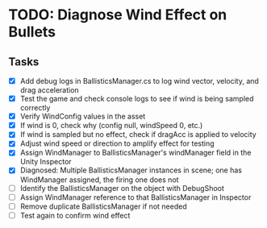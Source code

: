 # TODO: Diagnose Wind Effect on Bullets

## Tasks
- [x] Add debug logs in BallisticsManager.cs to log wind vector, velocity, and drag acceleration
- [x] Test the game and check console logs to see if wind is being sampled correctly
- [x] Verify WindConfig values in the asset
- [x] If wind is 0, check why (config null, windSpeed 0, etc.)
- [x] If wind is sampled but no effect, check if dragAcc is applied to velocity
- [x] Adjust wind speed or direction to amplify effect for testing
- [x] Assign WindManager to BallisticsManager's windManager field in the Unity Inspector
- [x] Diagnosed: Multiple BallisticsManager instances in scene; one has WindManager assigned, the firing one does not
- [ ] Identify the BallisticsManager on the object with DebugShoot
- [ ] Assign WindManager reference to that BallisticsManager in Inspector
- [ ] Remove duplicate BallisticsManager if not needed
- [ ] Test again to confirm wind effect

